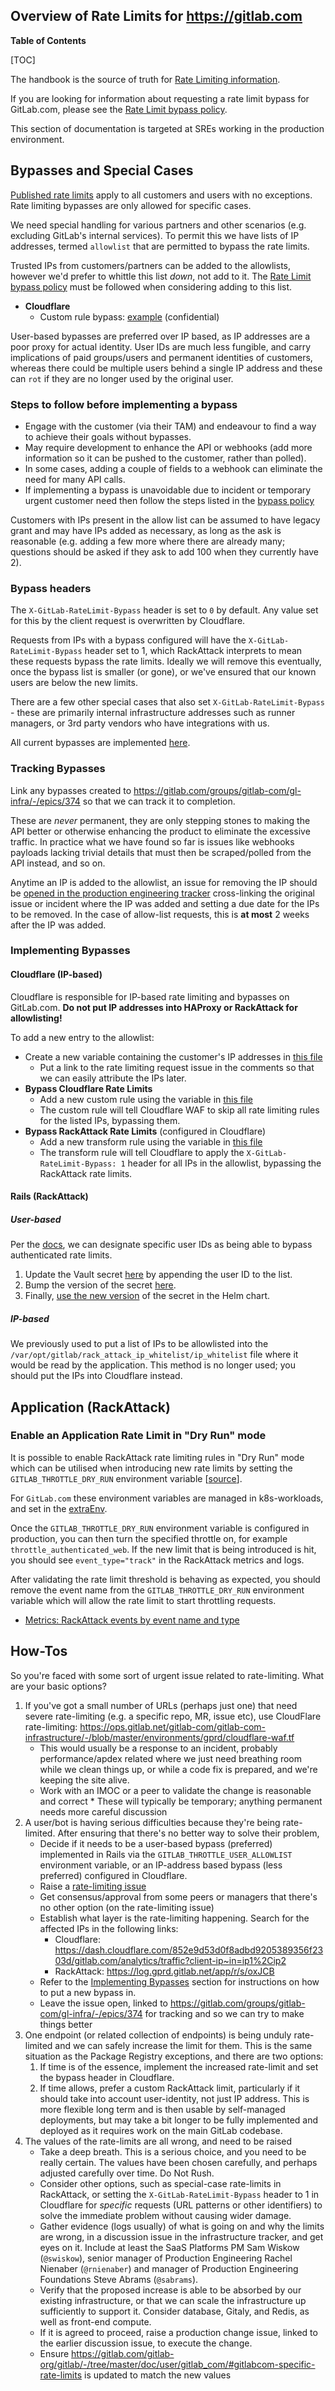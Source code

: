 ## Overview of Rate Limits for <https://gitlab.com>

**Table of Contents**

[TOC]

The handbook is the source of truth for [Rate Limiting information](https://handbook.gitlab.com/handbook/engineering/infrastructure/rate-limiting/).

If you are looking for information about requesting a rate limit bypass for GitLab.com, please see the
[Rate Limit bypass policy](https://handbook.gitlab.com/handbook/engineering/infrastructure/rate-limiting/bypass-policy/).

This section of documentation is targeted at SREs working in the production environment.

## Bypasses and Special Cases

[Published rate limits](https://docs.gitlab.com/ee/user/gitlab_com/index.html#gitlabcom-specific-rate-limits) apply to
all customers and users with no exceptions. Rate limiting bypasses are only allowed for specific cases.

We need special handling for various partners and other scenarios (e.g. excluding GitLab's internal services).
To permit this we have lists of IP addresses, termed `allowlist` that are permitted to bypass the rate limits.

Trusted IPs from customers/partners can be added to the allowlists, however we'd prefer to whittle this list _down_,
not add to it. The [Rate Limit bypass policy](https://handbook.gitlab.com/handbook/engineering/infrastructure/rate-limiting/bypass-policy/)
must be followed when considering adding to this list.

- **Cloudflare**
  - Custom rule bypass: [example](https://ops.gitlab.net/gitlab-com/gl-infra/config-mgmt/-/blob/main/environments/gprd/cloudflare-custom-rules.tf#L156) (confidential)

User-based bypasses are preferred over IP based, as IP addresses are a poor proxy for actual identity.
User IDs are much less fungible, and carry implications of paid groups/users and permanent identities of customers,
whereas there could be multiple users behind a single IP address and these can `rot` if they are no longer used by the
original user.

### Steps to follow before implementing a bypass

- Engage with the customer (via their TAM) and endeavour to find a way to achieve their goals without bypasses.
- May require development to enhance the API or webhooks (add more information so it can be pushed to the customer, rather than polled).
- In some cases, adding a couple of fields to a webhook can eliminate the need for many API calls.
- If implementing a bypass is unavoidable due to incident or temporary urgent customer need then follow the steps listed in the [bypass policy](https://handbook.gitlab.com/handbook/engineering/infrastructure/rate-limiting/bypass-policy/#process-to-request-a-bypass)

Customers with IPs present in the allow list can be assumed to have legacy grant and may have IPs added as necessary,
as long as the ask is reasonable (e.g. adding a few more where there are already many; questions should be asked if they ask
to add 100 when they currently have 2).

### Bypass headers

The `X-GitLab-RateLimit-Bypass` header is set to `0` by default. Any value set for this by the client request is overwritten by Cloudflare.

Requests from IPs with a bypass configured will have the `X-GitLab-RateLimit-Bypass` header set to 1, which RackAttack
interprets to mean these requests bypass the rate limits. Ideally we will remove this eventually, once the bypass list
is smaller (or gone), or we've ensured that our known users are below the new limits.

There are a few other special cases that also set `X-GitLab-RateLimit-Bypass` - these are primarily internal infrastructure addresses such as runner managers, or 3rd party vendors who have integrations with us.

All current bypasses are implemented [here](https://ops.gitlab.net/gitlab-com/gl-infra/config-mgmt/-/blob/main/environments/gprd/cloudflare-custom-rules.tf).

### Tracking Bypasses

Link any bypasses created to <https://gitlab.com/groups/gitlab-com/gl-infra/-/epics/374> so that we can track it to completion.

These are _never_ permanent, they are only stepping stones to making the API better or otherwise enhancing the product to eliminate
the excessive traffic. In practice what we have found so far is issues like webhooks payloads lacking trivial details that
must then be scraped/polled from the API instead, and so on.

Anytime an IP is added to the allowlist, an issue for removing the IP should be [opened in the production engineering tracker](https://gitlab.com/gitlab-com/gl-infra/production-engineering/-/issues/new) cross-linking the original issue or incident where the IP was added and setting a due date for the IPs to be removed. In the case of allow-list requests, this is **at most** 2 weeks after the IP was added.

### Implementing Bypasses

#### Cloudflare (IP-based)

Cloudflare is responsible for IP-based rate limiting and bypasses on GitLab.com. **Do not put IP addresses into HAProxy or RackAttack for allowlisting!**

To add a new entry to the allowlist:

- Create a new variable containing the customer's IP addresses in [this file](https://ops.gitlab.net/gitlab-com/gl-infra/config-mgmt/-/blob/main/environments/gprd/allowlists.tf)
  - Put a link to the rate limiting request issue in the comments so that we can easily attribute the IPs later.
- **Bypass Cloudflare Rate Limits**
  - Add a new custom rule using the variable in [this file](https://ops.gitlab.net/gitlab-com/gl-infra/config-mgmt/-/blob/main/environments/gprd/cloudflare-custom-rules.tf)
  - The custom rule will tell Cloudflare WAF to skip all rate limiting rules for the listed IPs, bypassing them.
- **Bypass RackAttack Rate Limits** (configured in Cloudflare)
  - Add a new transform rule using the variable in [this file](https://ops.gitlab.net/gitlab-com/gl-infra/config-mgmt/-/blob/main/environments/gprd/cloudflare-transform-rules.tf)
  - The transform rule will tell Cloudflare to apply the `X-GitLab-RateLimit-Bypass: 1` header for all IPs in the allowlist, bypassing the RackAttack rate limits.

#### Rails (RackAttack)

##### User-based

Per the [docs](https://docs.gitlab.com/ee/administration/settings/user_and_ip_rate_limits.html#allow-specific-users-to-bypass-authenticated-request-rate-limiting), we can designate specific user IDs as being able to bypass authenticated rate limits.

1. Update the Vault secret [here](https://vault.gitlab.net/ui/vault/secrets/shared/kv/env%2Fgprd%2Ffrontend%2Fuser-ratelimit) by appending the user ID to the list.
2. Bump the version of the secret [here](https://gitlab.com/gitlab-com/gl-infra/k8s-workloads/gitlab-com/-/blob/master/releases/gitlab-external-secrets/values/gprd.yaml.gotmpl#L165).
3. Finally, [use the new version](https://gitlab.com/gitlab-com/gl-infra/k8s-workloads/gitlab-com/-/blob/master/releases/gitlab/values/gprd.yaml.gotmpl#L386) of the secret in the Helm chart.

##### IP-based

We previously used to put a list of IPs to be allowlisted into the `/var/opt/gitlab/rack_attack_ip_whitelist/ip_whitelist` file where it would be read by the application. This method is no longer used; you should put the IPs into Cloudflare instead.

## Application (RackAttack)

### Enable an Application Rate Limit in "Dry Run" mode

It is possible to enable RackAttack rate limiting rules in "Dry Run" mode
which can be utilised when introducing new rate limits
by setting the `GITLAB_THROTTLE_DRY_RUN` environment variable
[[source](https://docs.gitlab.com/ee/administration/settings/user_and_ip_rate_limits.html#try-out-throttling-settings-before-enforcing-them)].

For `GitLab.com` these environment variables are managed in k8s-workloads,
and set in the [extraEnv](https://gitlab.com/gitlab-com/gl-infra/k8s-workloads/gitlab-com/-/blob/donna/dry-run-authenticated-rate-limits/releases/gitlab/values/gprd.yaml.gotmpl?ref_type=heads#L359).

Once the `GITLAB_THROTTLE_DRY_RUN` environment variable is configured in production,
you can then turn the specified throttle on, for example `throttle_authenticated_web`.
If the new limit that is being introduced is hit,
you should see `event_type="track"` in the RackAttack metrics and logs.

After validating the rate limit threshold is behaving as expected,
you should remove the event name from the `GITLAB_THROTTLE_DRY_RUN` environment variable
which will allow the rate limit to start throttling requests.

- [Metrics: RackAttack events by event name and type](https://dashboards.gitlab.net/goto/XVO2kVvNg?orgId=1)

## How-Tos

So you're faced with some sort of urgent issue related to rate-limiting. What are your basic options?

1. If you've got a small number of URLs (perhaps just one) that need severe rate-limiting (e.g. a specific repo, MR,
   issue etc), use CloudFlare rate-limiting:
   <https://ops.gitlab.net/gitlab-com/gitlab-com-infrastructure/-/blob/master/environments/gprd/cloudflare-waf.tf>
   - This would usually be a response to an incident, probably performance/apdex related where we just need breathing
   room while we clean things up, or while a code fix is prepared, and we're keeping the site alive.
   - Work with an IMOC or a peer to validate the change is reasonable and correct \* These will typically be temporary; anything permanent needs more careful discussion
1. A user/bot is having serious difficulties because they're being rate-limited. After ensuring that
   there's no better way to solve their problem,
   - Decide if it needs to be a user-based bypass (preferred) implemented in Rails via the `GITLAB_THROTTLE_USER_ALLOWLIST` environment variable, or an
     IP-address based bypass (less preferred) configured in Cloudflare.
   - Raise a [rate-limiting issue](https://gitlab.com/gitlab-com/gl-infra/reliability/-/issues/new?issuable_template=request-rate-limiting)
   - Get consensus/approval from some peers or managers that there's no other option (on the rate-limiting issue)
   - Establish what layer is the rate-limiting happening. Search for the affected IPs in the following links:
     - Cloudflare: <https://dash.cloudflare.com/852e9d53d0f8adbd9205389356f2303d/gitlab.com/analytics/traffic?client-ip~in=ip1%2Cip2>
     - RackAttack: <https://log.gprd.gitlab.net/app/r/s/oxJCB>
   - Refer to the [Implementing Bypasses](#implementing-bypasses) section for instructions on how to put a new bypass in.
   - Leave the issue open, linked to <https://gitlab.com/groups/gitlab-com/gl-infra/-/epics/374> for tracking and so we
     can try to make things better
2. One endpoint (or related collection of endpoints) is being unduly rate-limited and we can safely increase the limit for them. This is the same situation as the Package Registry exceptions, and there are two options:
   1. If time is of the essence, implement the increased rate-limit and set the bypass header in Cloudflare.
   2. If time allows, prefer a custom RackAttack limit, particularly if it should take into account user-identity, not just IP address. This is more flexible long term and is then usable by self-managed deployments, but may take a bit longer to be fully implemented and deployed as it requires work on the main GitLab codebase.
3. The values of the rate-limits are all wrong, and need to be raised
   - Take a deep breath. This is a serious choice, and you need to be really certain. The values have been chosen
     carefully, and perhaps adjusted carefully over time. Do Not Rush.
   - Consider other options, such as special-case rate-limits in RackAttack, or setting the `X-GitLab-RateLimit-Bypass`
     header to 1 in Cloudflare for _specific_ requests (URL patterns or other identifiers) to solve the immediate problem
     without causing wider damage.
   - Gather evidence (logs usually) of what is going on and why the limits are wrong, in a discussion issue in the
     infrastructure tracker, and get eyes on it. Include at least the SaaS Platforms PM Sam Wiskow (`@swiskow`), senior manager of Production Engineering Rachel Nienaber (`@rnienaber`) and manager of Production Engineering Foundations Steve Abrams (`@sabrams`).
   - Verify that the proposed increase is able to be absorbed by our existing infrastructure, or that we can scale the
     infrastructure up sufficiently to support it. Consider database, Gitaly, and Redis, as well as front-end compute.
   - If it is agreed to proceed, raise a production change issue, linked to the earlier discussion issue, to execute the
     change.
   - Ensure <https://gitlab.com/gitlab-org/gitlab/-/tree/master/doc/user/gitlab_com/#gitlabcom-specific-rate-limits> is
     updated to match the new values
